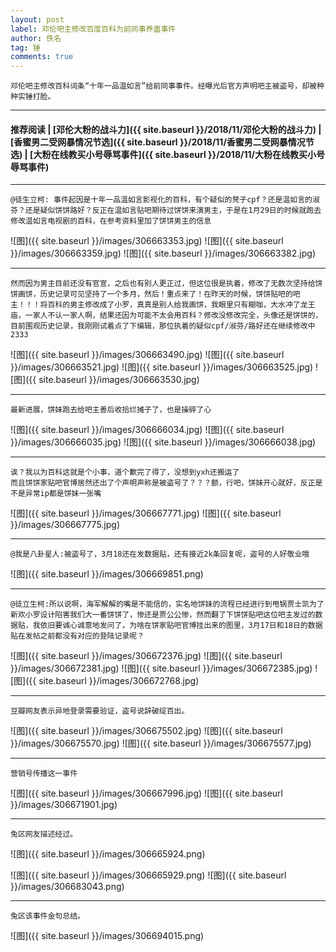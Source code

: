 ```yaml
---
layout: post
label: 邓伦吧主修改百度百科为前同事养蛊事件
author: 佚名
tag: 锤
comments: true
---
```


    邓伦吧主修改百科词条“十年一品温如言”给前同事事件。经曝光后官方声明吧主被盗号，却被种种实锤打脸。

---

#### 推荐阅读 \| [邓伦大粉的战斗力]({{ site.baseurl }}/2018/11/邓伦大粉的战斗力)  \| [香蜜男二受网暴情况节选]({{ site.baseurl }}/2018/11/香蜜男二受网暴情况节选) \| [大粉在线教买小号辱骂事件]({{ site.baseurl }}/2018/11/大粉在线教买小号辱骂事件) 

---
    
    @徒生立柯: 事件起因是十年一品温如言影视化的百科，有个疑似的凳子cpf？还是温如言的淑芬？还是疑似饼饼路好？反正在温如言贴吧期待过饼饼来演男主，于是在1月29日的时候就跑去修改温如言电视剧的百科，在参考资料里加了饼饼男主的信息

![图]({{ site.baseurl }}/images/306663353.jpg)
![图]({{ site.baseurl }}/images/306663359.jpg)
![图]({{ site.baseurl }}/images/306663382.jpg)

---

    然而因为男主目前还没有官宣，之后也有别人更正过，但这位很是执着，修改了无数次坚持给饼饼画饼，历史记录可见坚持了一个多月，然后！重点来了！在昨天的时候，饼饼贴吧的吧主！！！将百科的男主修改成了小罗，真真是别人给我画饼，我眼里只有糊咖，大水冲了龙王庙，一家人不认一家人啊，结果还因为可能不太会用百科？修改没修改完全，头像还是饼饼的，目前围观历史记录，我刚刚试着点了下编辑，那位执着的疑似cpf/淑芬/路好还在继续修改中2333

![图]({{ site.baseurl }}/images/306663490.jpg)
![图]({{ site.baseurl }}/images/306663521.jpg)
![图]({{ site.baseurl }}/images/306663525.jpg)
![图]({{ site.baseurl }}/images/306663530.jpg)

---

    最新进展，饼妹跑去给吧主善后收拾烂摊子了，也是操碎了心

![图]({{ site.baseurl }}/images/306666034.jpg)
![图]({{ site.baseurl }}/images/306666035.jpg)
![图]({{ site.baseurl }}/images/306666038.jpg)

---



    诶？我以为百科这就是个小事，道个歉完了得了，没想到yxh还搬运了
    而且饼饼家贴吧官博居然还出了个声明声称是被盗号了？？？额，行吧，饼妹开心就好，反正是不是异常ip都是饼妹一张嘴
    

![图]({{ site.baseurl }}/images/306667771.jpg)
![图]({{ site.baseurl }}/images/306667775.jpg)

---

    @我是八卦星人:被盗号了，3月18还在发数据贴，还有接近2k条回复呢，盗号的人好敬业哦
    
![图]({{ site.baseurl }}/images/306669851.png)

---

    @徒立生柯:所以说啊，海军解解的嘴是不能信的，实名地饼妹的流程已经进行到甩锅贾士凯为了新欢小罗设计陷害我们大一番饼饼了，惨还是贾公公惨，然而翻了下饼饼贴吧这位吧主发过的数据贴，我依旧要诚心诚意地发问了，为啥在饼家贴吧官博挂出来的图里，3月17日和18日的数据贴在发帖之前都没有对应的登陆记录呢？
    
![图]({{ site.baseurl }}/images/306672376.jpg)
![图]({{ site.baseurl }}/images/306672381.jpg)
![图]({{ site.baseurl }}/images/306672385.jpg)
![图]({{ site.baseurl }}/images/306672768.jpg)

---

    豆瓣网友表示异地登录需要验证，盗号说辞破绽百出。

![图]({{ site.baseurl }}/images/306675502.jpg)
![图]({{ site.baseurl }}/images/306675570.jpg)
![图]({{ site.baseurl }}/images/306675577.jpg)


---
    
    营销号传播这一事件
    
![图]({{ site.baseurl }}/images/306667996.jpg)
![图]({{ site.baseurl }}/images/306671901.jpg)
    



---

    兔区网友描述经过。

![图]({{ site.baseurl }}/images/306665924.png)

![图]({{ site.baseurl }}/images/306665929.png)
![图]({{ site.baseurl }}/images/306683043.png)



---

    兔区该事件金句总结。
    
![图]({{ site.baseurl }}/images/306694015.png)
